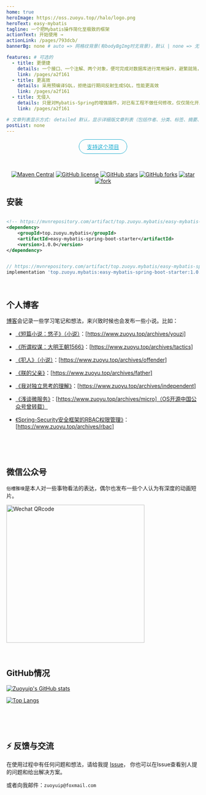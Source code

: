 ```yaml
---
home: true
heroImage: https://oss.zuoyu.top//halo/logo.png
heroText: easy-mybatis
tagline: 一个把Mybatis操作简化至极致的框架
actionText: 开始使用 →
actionLink: /pages/793dcb/
bannerBg: none # auto => 网格纹背景(有bodyBgImg时无背景)，默认 | none => 无 | '大图地址' | background: 自定义背景样式       提示：如发现文本颜色不适应你的背景时可以到palette.styl修改$bannerTextColor变量

features: # 可选的
  - title: 更便捷
    details: 一个接口、一个注解、两个对象，便可完成对数据库进行常用操作，避繁就简，快速开发
    link: /pages/a2f161
  - title: 更高效
    details: 采用预编译SQL，拒绝运行期间反射生成SQL，性能更高效
    link: /pages/a2f161
  - title: 无侵入
    details: 只是对Mybatis-Spring的增强插件，对已有工程不做任何修改，仅仅简化开发阶段对数据库的操作
    link: /pages/a2f161

# 文章列表显示方式: detailed 默认，显示详细版文章列表（包括作者、分类、标签、摘要、分页等）| simple => 显示简约版文章列表（仅标题和日期）| none 不显示文章列表
postList: none
---
```

<p align="center">
  <a class="become-sponsor" href="/pages/1b12ed/">支持这个项目</a>
</p>

<style>
.become-sponsor{
  padding: 8px 20px;
  display: inline-block;
  color: #11a8cd;
  border-radius: 30px;
  box-sizing: border-box;
  border: 1px solid #11a8cd;
}
</style>

<br/>
<p align="center">
  <a href="https://mvnrepository.com/artifact/top.zuoyu.mybatis/easy-mybatis-spring-boot-starter" target="_blank"><img alt="Maven Central" src="https://img.shields.io/maven-central/v/top.zuoyu.mybatis/easy-mybatis-spring-boot-starter" class="no-zoom"/></a>
  <a href="https://github.com/zuoyuip/easy-mybatis/blob/main/LICENSE"><img alt="GitHub license" src="https://img.shields.io/github/license/zuoyuip/easy-mybatis" class="no-zoom"/></a>
  <a href="https://github.com/zuoyuip/easy-mybatis/stargazers"><img alt="GitHub stars" src="https://img.shields.io/github/stars/zuoyuip/easy-mybatis" class="no-zoom"/></a>
  <a href="https://github.com/zuoyuip/easy-mybatis/network"><img alt="GitHub forks" src="https://img.shields.io/github/forks/zuoyuip/easy-mybatis" class="no-zoom"/></a>
  <a href='https://gitee.com/zuoyuip/easy-mybatis/stargazers'><img src='https://gitee.com/zuoyuip/easy-mybatis/badge/star.svg?theme=white' alt='star' class="no-zoom"></img></a>
  <a href='https://gitee.com/zuoyuip/easy-mybatis/members'><img src='https://gitee.com/zuoyuip/easy-mybatis/badge/fork.svg?theme=white' alt='fork' class="no-zoom"></img></a>
</p>

## 安装

<code-group>
  <code-block title="Maven依赖引入" active>

```xml

<!-- https://mvnrepository.com/artifact/top.zuoyu.mybatis/easy-mybatis-spring-boot-starter -->
<dependency>
    <groupId>top.zuoyu.mybatis</groupId>
    <artifactId>easy-mybatis-spring-boot-starter</artifactId>
    <version>1.0.0</version>
</dependency>

```

  </code-block>

  <code-block title="Gradle依赖引入">

```groovy

// https://mvnrepository.com/artifact/top.zuoyu.mybatis/easy-mybatis-spring-boot-starter
implementation 'top.zuoyu.mybatis:easy-mybatis-spring-boot-starter:1.0.0'

```
  </code-block>
</code-group>

<!-- ## ⚡️未来...

::: tip
期待 [VuePress v2.0](https://github.com/vuepress/vuepress-next) 以及 [VitePress](https://github.com/vuejs/vitepress) 的正式发布...

届时，VuePress 1.x 编译慢的缺点将得到极大的改善。我将会视情况把主题升级至 VuePress v2.0 或 VitePress。还希望大家多多 [:sparkling_heart:支持](/pages/1b12ed/) 哟，持续关注吧~
:::

<br/> -->

<!-- ## 🎖特别用户
::: cardList 3
```yaml
- name: OpenHarmony
  desc: 🚀开放原子开源基金会
  link: https://www.openharmony.cn/
  bgColor: 'rgb(221, 237, 234)'
  textColor: '#2A3344'
- name: Deepin 社区
  desc: 🚀Deepin 应用开发技术分享、DTK开发经验等
  link: https://docs.deepin.org
  bgColor: 'rgb(221, 237, 234)'
  textColor: '#2A3344'
- name: VForm官网
  desc: 低代码表单优选方案，拖拽式设计，一键生成源码
  link: http://www.vform666.com
  bgColor: 'rgb(221, 237, 234)'
  textColor: '#2A3344'
- name: Mybatis-Plus官网
  desc: 🚀为简化开发而生
  link: https://baomidou.com/
  bgColor: 'rgb(221, 237, 234)'
  textColor: '#2A3344'
```
:::

<br/> -->

<!-- ## ⚡️未来...

::: tip
期待 [VuePress v2.0](https://github.com/vuepress/vuepress-next) 以及 [VitePress](https://github.com/vuejs/vitepress) 的正式发布...

届时，VuePress 1.x 编译慢的缺点将得到极大的改善。我将会视情况把主题升级至 VuePress v2.0 或 VitePress。还希望大家多多 [:sparkling_heart:支持](/pages/1b12ed/) 哟，持续关注吧~
:::

<br/> -->

<!-- ## 🎉上新推荐
* `v1.8.x`：新增 Markdown中使用的组件：[代码块选项卡](/pages/197691/#代码块选项卡) 。
* `v1.7.x`：新增 [自定义html模块](/pages/a20ce8/#自定义html模块) 配置，可用于插入广告模块。
* `v1.6.x`：支持[`四级目录`](/pages/33d574/#级别说明)，提高[站点结构](/pages/33d574/#级别说明)可塑性。
* `v1.5.x`：新增[`笔记`容器](/pages/d0d7eb/)，轻松插入笔记框。
* `v1.4.x`：新增了文章内容区块的 [背景底纹配置](/pages/a20ce8/#文章内容块的背景底纹)，可以让你的文章看起来像笔记本的风格哟~(2020.07.30)
* `v1.2.x`：这个版本对整体的UI细节做了很多优化，比如标签栏和分类栏等 (2020.06.09)
* `v1.1.x`：从这个版本开始主题新增`超好用`、`高颜值`的Markdown容器，快去 [体验](/pages/d0d7eb/) 吧~  (2020.05.29)

更多上新请查阅：[**更新日志**](https://github.com/xugaoyi/vuepress-theme-vdoing/releases)

<br/> -->

<br/>



## 个人博客

[博客](https://zuoyu.top)会记录一些学习笔记和想法，来兴致时候也会发布一些小说。比如：

- [《短篇小说：悠子》（小说）](https://www.zuoyu.top/archives/youzi)：[https://www.zuoyu.top/archives/youzi]

- [《所谓权谋：大明王朝1566》](https://www.zuoyu.top/archives/tactics)：[https://www.zuoyu.top/archives/tactics]

- [《犯人》（小说）](https://www.zuoyu.top/archives/offender)：[https://www.zuoyu.top/archives/offender]

- [《朕的父亲》](https://www.zuoyu.top/archives/father)：[https://www.zuoyu.top/archives/father]

- [《我对独立思考的理解》](https://www.zuoyu.top/archives/independent)：[https://www.zuoyu.top/archives/independent]

- [《浅谈微服务》](https://www.zuoyu.top/archives/micro)：[https://www.zuoyu.top/archives/micro]（OS开源中国公众号曾转载）

- [《Spring-Security安全框架的RBAC权限管理》](https://www.zuoyu.top/archives/rbac)：[https://www.zuoyu.top/archives/rbac]

<br/>
<br/>
<br/>

## 微信公众号

`俗槽雅嗅`是本人对一些事物看法的表达，偶尔也发布一些个人认为有深度的动画短片。

<img src="https://oss.zuoyu.top/halo/ff68bf3dcf33e7c21af885f0a120ffee.png" alt="Wechat QRcode" width=360>
<br/>
<br/>
<br/>



## GitHub情况

[![Zuoyuip's GitHub stats](https://github-readme-stats.vercel.app/api?username=zuoyuip&count_private=true&show_icons=true&locale=cn)](https://github.com/zuoyuip)


[![Top Langs](https://github-readme-stats.vercel.app/api/top-langs/?username=zuoyuip&locale=cn&layout=compact)](https://github.com/zuoyuip)


<br/>
<br/>
<br/>

## ⚡ 反馈与交流

在使用过程中有任何问题和想法，请给我提 [Issue](https://github.com/zuoyuip/easy-mybatis/issues)，
你也可以在Issue查看别人提的问题和给出解决方案。

或者向我邮件：`zuoyuip@foxmail.com`

